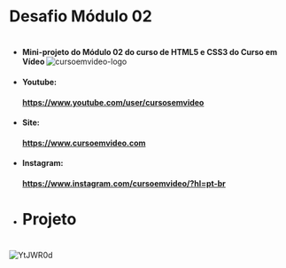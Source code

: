 # Desafio Módulo 02 <h1>
* <b> Mini-projeto do Módulo 02 do curso de HTML5 e CSS3 do Curso em Vídeo </b>
  ![cursoemvideo-logo](https://user-images.githubusercontent.com/62958588/129761363-8a2bc45b-bfce-40f9-8bf5-a04bcf3c7d23.png)
 * #### Youtube: <h4> https://www.youtube.com/user/cursosemvideo
 * #### Site: <h4> https://www.cursoemvideo.com
 * #### Instagram: <h4> https://www.instagram.com/cursoemvideo/?hl=pt-br
  
* # Projeto <h1>
![YtJWR0d](https://user-images.githubusercontent.com/62958588/129760831-1ff45d09-c8b2-4d1a-8b0b-89a2d6b0cea5.png)
